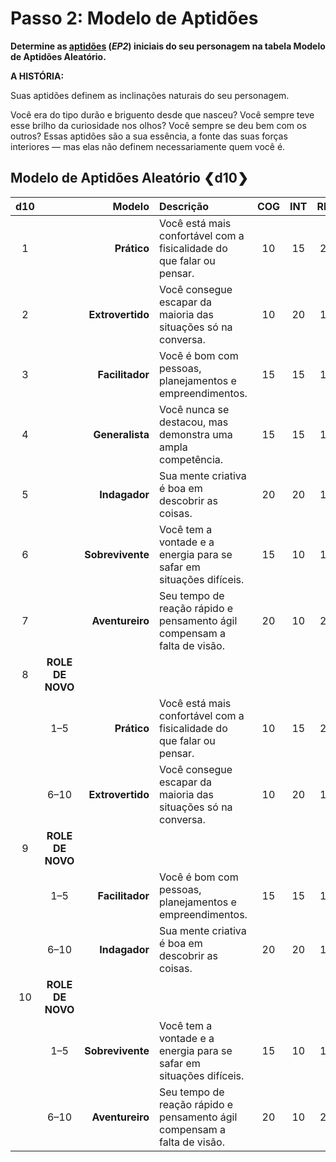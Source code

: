 # Passo 2: Modelo de Aptidões

<!-- CLEANED div class="no-margin" -->
<!-- CLEANED blockquote class="header-bg" -->

**Determine as [aptidões](../../../04/01-character-stats.md#aptitudes) (_EP2_) iniciais do seu personagem na tabela Modelo de Aptidões Aleatório.**

<!-- CLEANED /blockquote -->

<!-- CLEANED blockquote -->

**A HISTÓRIA:**

Suas aptidões definem as inclinações naturais do seu personagem.

Você era do tipo durão e briguento desde que nasceu? Você sempre teve esse brilho da curiosidade nos olhos? Você sempre se deu bem com os outros? Essas aptidões são a sua essência, a fonte das suas forças interiores — mas elas não definem necessariamente quem você é.

<!-- CLEANED /blockquote -->
<!-- CLEANED /div -->

<!-- CLEANED blockquote class=table -->

## Modelo de Aptidões Aleatório ❮d10❯

<!-- CLEANED div class="tnw1 tnw2" -->

<!--sort-->

| d10<!--sort-fixed--> |         <!--sort-fixed-->          | Modelo<!--sort-by--> | Descrição                                                                | COG | INT | REF | SAG | SOM | VON |
|:------------------------------:|:----------------------------------------------------:| ------------------------------:|:------------------------------------------------------------------------ |:---:|:---:|:---:|:---:|:---:|:---:|
|               1                |                                                      |                    **Prático** | Você está mais confortável com a fisicalidade do que falar ou pensar.    | 10  | 15  | 20  | 10  | 20  | 15  |
|               2                |                                                      |               **Extrovertido** | Você consegue escapar da maioria das situações só na conversa.           | 10  | 20  | 15  | 20  | 15  | 10  |
|               3                |                                                      |                **Facilitador** | Você é bom com pessoas, planejamentos e empreendimentos.                 | 15  | 15  | 10  | 20  | 10  | 20  |
|               4                |                                                      |                **Generalista** | Você nunca se destacou, mas demonstra uma ampla competência.             | 15  | 15  | 15  | 15  | 15  | 15  |
|               5                |                                                      |                  **Indagador** | Sua mente criativa é boa em descobrir as coisas.                         | 20  | 20  | 10  | 15  | 10  | 15  |
|               6                |                                                      |               **Sobrevivente** | Você tem a vontade e a energia para se safar em situações difíceis.      | 15  | 10  | 15  | 10  | 20  | 20  |
|               7                |                                                      |                **Aventureiro** | Seu tempo de reação rápido e pensamento ágil compensam a falta de visão. | 20  | 10  | 20  | 15  | 15  | 10  |
|               8                | <!--sort-fixed-->**ROLE DE<br>NOVO** |                                | <!--sort-restart-->                                                          |     |     |     |     |     |     |
|                                |                         1–5                          |                    **Prático** | Você está mais confortável com a fisicalidade do que falar ou pensar.    | 10  | 15  | 20  | 10  | 20  | 15  |
|                                |                         6–10                         |               **Extrovertido** | Você consegue escapar da maioria das situações só na conversa.           | 10  | 20  | 15  | 20  | 15  | 10  |
|               9                | <!--sort-fixed-->**ROLE DE<br>NOVO** |                                |                                                                          |     |     |     |     |     |     |
|                                |                         1–5                          |                **Facilitador** | Você é bom com pessoas, planejamentos e empreendimentos.                 | 15  | 15  | 10  | 20  | 10  | 20  |
|                                |                         6–10                         |                  **Indagador** | Sua mente criativa é boa em descobrir as coisas.                         | 20  | 20  | 10  | 15  | 10  | 15  |
|               10               | <!--sort-fixed-->**ROLE DE<br>NOVO** |                                |                                                                          |     |     |     |     |     |     |
|                                |                         1–5                          |               **Sobrevivente** | Você tem a vontade e a energia para se safar em situações difíceis.      | 15  | 10  | 15  | 10  | 20  | 20  |
|                                |                         6–10                         |                **Aventureiro** | Seu tempo de reação rápido e pensamento ágil compensam a falta de visão. | 20  | 10  | 20  | 15  | 15  | 10  |

<!-- CLEANED /div -->

<!-- CLEANED /blockquote -->
